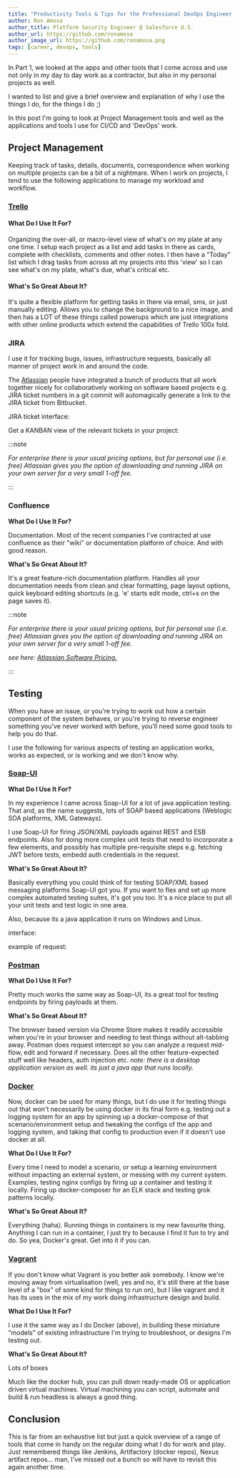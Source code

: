 ```yaml
---
title: "Productivity Tools & Tips for the Professional DevOps Engineer - Part 2."
author: Ron Amosa
author_title: Platform Security Engineer @ Salesforce U.S.
author_url: https://github.com/ronamosa
author_image_url: https://github.com/ronamosa.png
tags: [career, devops, tools]
---
```


In Part 1, we looked at the apps and other tools that I come across and use not only in my day to day work as a contractor, but also in my personal projects as well.

I wanted to list and give a brief overview and explanation of why I use the things I do, for the things I do ;)

In this post I'm going to look at Project Management tools and well as the applications and tools I use for CI/CD and 'DevOps' work.

<!--truncate-->

## Project Management

Keeping track of tasks, details, documents, correspondence when working on multiple projects can be a bit of a nightmare. When I work on projects, I tend to use the following applications to manage my workload and workflow.

### [Trello](https://trello.com/)

#### What Do I Use It For?

Organizing the over-all, or macro-level view of what's on my plate at any one time. I setup each project as a list and add tasks in there as cards, complete with checklists, comments and other notes. I then have a "Today" list which I drag tasks from across all my projects into this 'view' so I can see what's on my plate, what's due, what's critical etc.

#### What's So Great About It?

It's quite a flexible platform for getting tasks in there via email, sms, or just manually editing. Allows you to change the background to a nice image, and then has a LOT of these things called powerups which are just integrations with other online products which extend the capabilities of Trello 100x fold.

### JIRA

I use it for tracking bugs, issues, infrastructure requests, basically all manner of project work in and around the code.

The [Atlassian](https://www.atlassian.com/) people have integrated a bunch of products that all work together nicely for collaboratively working on software based projects e.g. JIRA ticket numbers in a git commit will automagically generate a link to the JIRA ticket from Bitbucket.

JIRA ticket interface:

Get a KANBAN view of the relevant tickets in your project:

:::note

_For enterprise there is your usual pricing options, but for personal use (i.e. free) Atlassian gives you the option of downloading and running JIRA on your own server for a very small 1-off fee._

:::

### Confluence

**What Do I Use It For?**

Documentation. Most of the recent companies I've contracted at use confluence as their "wiki" or documentation platform of choice. And with good reason.

**What's So Great About It?**

It's a great feature-rich documentation platform. Handles all your documentation needs from clean and clear formatting, page layout options, quick keyboard editing shortcuts (e.g. 'e' starts edit mode, ctrl+s on the page saves it).

:::note

_For enterprise there is your usual pricing options, but for personal use (i.e. free) Atlassian gives you the option of downloading and running JIRA on your own server for a very small 1-off fee._

_see here: [Atlassian Software Pricing.](https://www.atlassian.com/software/confluence/pricing?tab=self-hosted)_

:::

## Testing

When you have an issue, or you're trying to work out how a certain component of the system behaves, or you're trying to reverse engineer something you've never worked with before, you'll need some good tools to help you do that.

I use the following for various aspects of testing an application works, works as expected, or is working and we don't know why.

### [Soap-UI](https://www.soapui.org/)

**What Do I Use It For?**

In my experience I came across Soap-UI for a lot of java application testing. That and, as the name suggests, lots of SOAP based applications (Weblogic SOA platforms, XML Gateways).

I use Soap-UI for firing JSON/XML payloads against REST and ESB endpoints. Also for doing more complex unit tests that need to incorporate a few elements, and possibly has multiple pre-requisite steps e.g. fetching JWT before tests, embedd auth credentials in the request.

**What's So Great About It?**

Basically everything you could think of for testing SOAP/XML based messaging platforms Soap-UI got you. If you want to flex and set up more complex automated testing suites, it's got you too. It's a nice place to put all your unit tests and test logic in one area.

Also, because its a java application it runs on Windows and Linux.

interface:

example of request:

### [Postman](https://www.getpostman.com/apps)

**What Do I Use It For?**

Pretty much works the same way as Soap-UI, its a great tool for testing endpoints by firing payloads at them.

**What's So Great About It?**

The browser based version via Chrome Store makes it readily accessible when you're in your browser and needing to test things without alt-tabbing away. Postman does request intercept so you can analyze a request mid-flow, edit and forward if necessary. Does all the other feature-expected stuff well like headers, auth injection etc.
_note: there is a desktop application version as well. its just a java app that runs locally._

### [Docker](https://www.docker.com/)

Now, docker can be used for many things, but I do use it for testing things out that won't necessarily be using docker in its final form e.g. testing out a logging system for an app by spinning up a docker-compose of that scenario/environment setup and tweaking the configs of the app and logging system, and taking that config to production even if it doesn't use docker at all.

**What Do I Use It For?**

Every time I need to model a scenario, or setup a learning environment without impacting an external system, or messing with my current system. Examples, testing nginx configs by firing up a container and testing it locally. Firing up docker-composer for an ELK stack and testing grok patterns locally.

**What's So Great About It?**

Everything (haha). Running things in containers is my new favourite thing. Anything I can run in a container, I just try to because I find it fun to try and do. So yea, Docker's great. Get into it if you can.

### [Vagrant](https://www.vagrantup.com/)

If you don't know what Vagrant is you better ask somebody. I know we're moving away from virtualisation (well, yes and no, it's still there at the base level of a "box" of some kind for things to run on), but I like vagrant and it has its uses in the mix of my work doing infrastructure design and build.

**What Do I Use It For?**

I use it the same way as I do Docker (above), in building these miniature "models" of existing infrastructure I'm trying to troubleshoot, or designs I'm testing out.

**What's So Great About It?**

Lots of boxes

Much like the docker hub, you can pull down ready-made OS or application driven virtual machines. Virtual machining you can script, automate and build & run headless is always a good thing.

## Conclusion

This is far from an exhaustive list but just a quick overview of a range of tools that come in handy on the regular doing what I do for work and play. Just remembered things like Jenkins, Artifactory (docker repos), Nexus artifact repos... man, I've missed out a bunch so will have to revisit this again another time.
